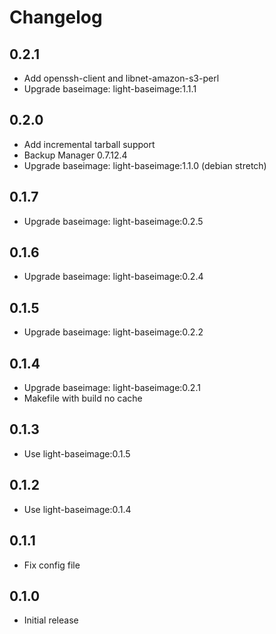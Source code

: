 # Changelog

## 0.2.1
  - Add openssh-client and libnet-amazon-s3-perl
  - Upgrade baseimage: light-baseimage:1.1.1

## 0.2.0
  - Add incremental tarball support
  - Backup Manager 0.7.12.4
  - Upgrade baseimage: light-baseimage:1.1.0 (debian stretch)

## 0.1.7
  - Upgrade baseimage: light-baseimage:0.2.5

## 0.1.6
  - Upgrade baseimage: light-baseimage:0.2.4

## 0.1.5
  - Upgrade baseimage: light-baseimage:0.2.2

## 0.1.4
  - Upgrade baseimage: light-baseimage:0.2.1
  - Makefile with build no cache

## 0.1.3
  - Use light-baseimage:0.1.5

## 0.1.2
  - Use light-baseimage:0.1.4

## 0.1.1
  - Fix config file

## 0.1.0
  - Initial release

